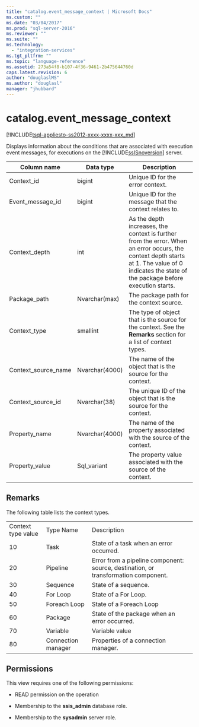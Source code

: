 ```yaml
---
title: "catalog.event_message_context | Microsoft Docs"
ms.custom: ""
ms.date: "03/04/2017"
ms.prod: "sql-server-2016"
ms.reviewer: ""
ms.suite: ""
ms.technology: 
  - "integration-services"
ms.tgt_pltfrm: ""
ms.topic: "language-reference"
ms.assetid: 273a54f8-b107-4f36-9461-2b475644760d
caps.latest.revision: 6
author: "douglaslMS"
ms.author: "douglasl"
manager: "jhubbard"
---
```

# catalog.event_message_context
[!INCLUDE[tsql-appliesto-ss2012-xxxx-xxxx-xxx_md](../../includes/tsql-appliesto-ss2012-xxxx-xxxx-xxx-md.md)]

  Displays information about the conditions that are associated with execution event messages, for executions on the [!INCLUDE[ssISnoversion](../../includes/ssisnoversion-md.md)] server.  
  
|Column name|Data type|Description|  
|-----------------|---------------|-----------------|  
|Context_id|bigint|Unique ID for the error context.|  
|Event_message_id|bigint|Unique ID for the message that the context relates to.|  
|Context_depth|int|As the depth increases, the context is further from the error. When an error occurs, the context depth starts at 1. The value of 0 indicates the state of the package before execution starts.|  
|Package_path|Nvarchar(max)|The package path for the context source.|  
|Context_type|smallint|The type of object that is the source for the context. See the **Remarks** section for a list of context types.|  
|Context_source_name|Nvarchar(4000)|The name of the object that is the source for the context.|  
|Context_source_id|Nvarchar(38)|The unique ID of the object that is the source for the context.|  
|Property_name|Nvarchar(4000)|The name of the property associated with the source of the context.|  
|Property_value|Sql_variant|The property value associated with the source of the context.|  
  
## Remarks  
 The following table lists the context types.  
  
||||  
|-|-|-|  
|Context type value|Type Name|Description|  
|10|Task|State of a task when an error occurred.|  
|20|Pipeline|Error from a pipeline component: source, destination, or transformation component.|  
|30|Sequence|State of a sequence.|  
|40|For Loop|State of a For Loop.|  
|50|Foreach Loop|State of a Foreach Loop|  
|60|Package|State of the package when an error occurred.|  
|70|Variable|Variable value|  
|80|Connection manager|Properties of a connection manager.|  
  
## Permissions  
 This view requires one of the following permissions:  
  
-   READ permission on the operation  
  
-   Membership to the **ssis_admin** database role.  
  
-   Membership to the **sysadmin** server role.  
  
  